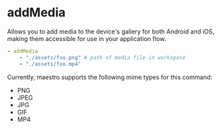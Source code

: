 # addMedia

Allows you to add media to the device's gallery for both Android and iOS, making them accessible for use in your application flow.

```yaml
- addMedia
    - "./assets/foo.png" # path of media file in workspace
    - "./assets/foo.mp4"
```

Currently, maestro supports the following mime types for this command:

* PNG
* JPEG
* JPG
* GIF
*   MP4



